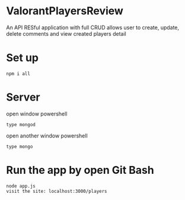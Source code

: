 # ValorantPlayersReview
An API RESful application with full CRUD allows user to create, update, delete comments and view created players detail
# Set up
```
npm i all
```
# Server
open window powershell
```
type mongod
```
open another window powershell
```
type mongo
```
# Run the app by open Git Bash
```
node app.js
visit the site: localhost:3000/players
```

